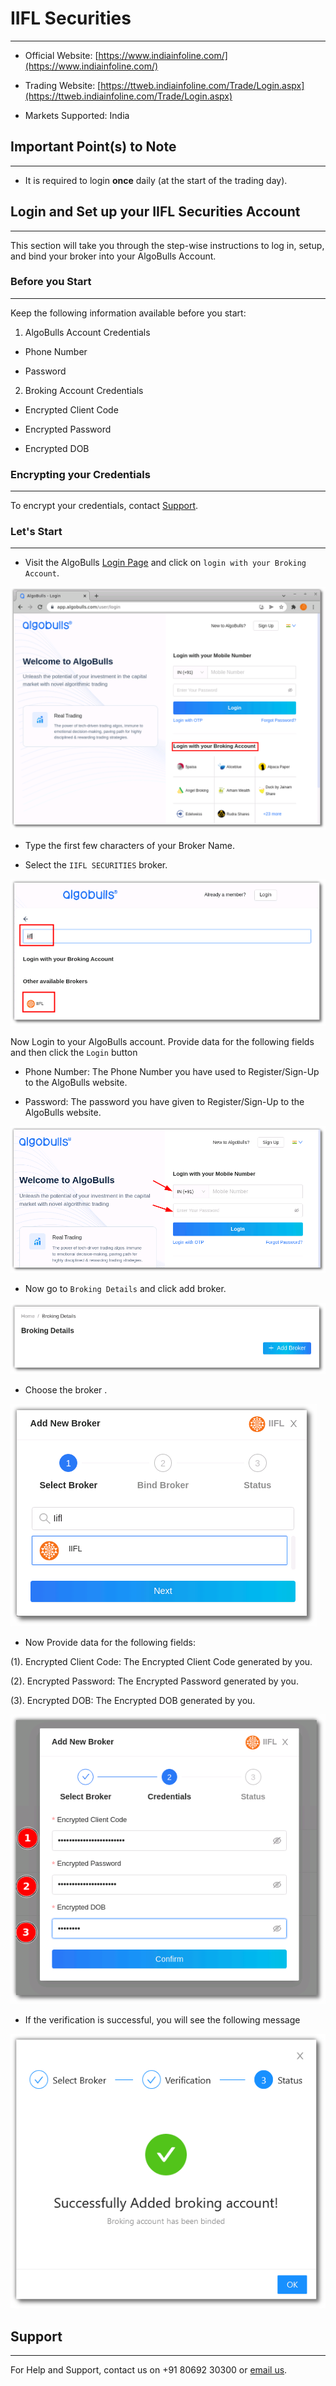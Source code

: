 # IIFL Securities
---

* Official Website: [https://www.indiainfoline.com/](https://www.indiainfoline.com/)

* Trading Website: [https://ttweb.indiainfoline.com/Trade/Login.aspx](https://ttweb.indiainfoline.com/Trade/Login.aspx)

* Markets Supported: India

## Important Point(s) to Note
---
* It is required to login **once** daily (at the start of the trading day).

## Login and Set up your IIFL Securities Account 
---
This section will take you through the step-wise instructions to log in, setup, and bind your broker into your AlgoBulls Account.

### Before you Start
---
Keep the following information available before you start:

1) AlgoBulls Account Credentials

* Phone Number

* Password

2) Broking Account Credentials

* Encrypted Client Code

* Encrypted Password

* Encrypted DOB

### Encrypting your Credentials
---
To encrypt your credentials, contact [Support](#support).

### Let's Start
---
* Visit the AlgoBulls [Login Page](https://app.algobulls.com/user/login) and click on `login with your Broking Account`.

[ ![IIFL](imgs/algo_home.png "Click to Enlarge or Ctrl+Click to open in a new Tab") ](imgs/algo_home.png)

* Type the first few characters of your Broker Name.

* Select the `IIFL SECURITIES` broker.

[ ![IIFL](imgs/iifl/iifl_login.png "Click to Enlarge or Ctrl+Click to open in a new Tab") ](imgs/iifl/iifl_login.png)

Now Login to your AlgoBulls account. Provide data for the following fields and then click the `Login` button

* Phone Number: The Phone Number you have used to Register/Sign-Up to the AlgoBulls website.

* Password: The password you have given to Register/Sign-Up to the AlgoBulls website.

[ ![IIFL](imgs/sign-in-2.png "Click to Enlarge or Ctrl+Click to open in a new Tab") ](imgs/sign-in-2.png)

* Now go to `Broking Details` and click add broker.

[ ![IIFL](imgs/brokingdetails.png "Click to Enlarge or Ctrl+Click to open in a new Tab") ](imgs/brokingdetails.png)

* Choose the broker .

[ ![Acagarwal](imgs/iifl/iifl_selectbroker.png "Click to Enlarge or Ctrl+Click to open in a new Tab") ](imgs/iifl/iifl_selectbroker.png)

* Now Provide data for the following fields:

(1). Encrypted Client Code: The Encrypted Client Code generated by you.

(2). Encrypted Password: The Encrypted Password generated by you.

(3). Encrypted DOB: The Encrypted DOB generated by you.

[ ![IIFL](imgs/iifl/iifl_credentials.png "Click to Enlarge or Ctrl+Click to open in a new Tab") ](imgs/iifl/iifl_credentials.png)

* If the verification is successful, you will see the following message

[ ![IIFL](imgs/success_login.png "Click to Enlarge or Ctrl+Click to open in a new Tab") ](imgs/success_login.png)

## Support
---
For Help and Support, contact us on +91 80692 30300 or [email us](mailto:support@algobulls.com).
